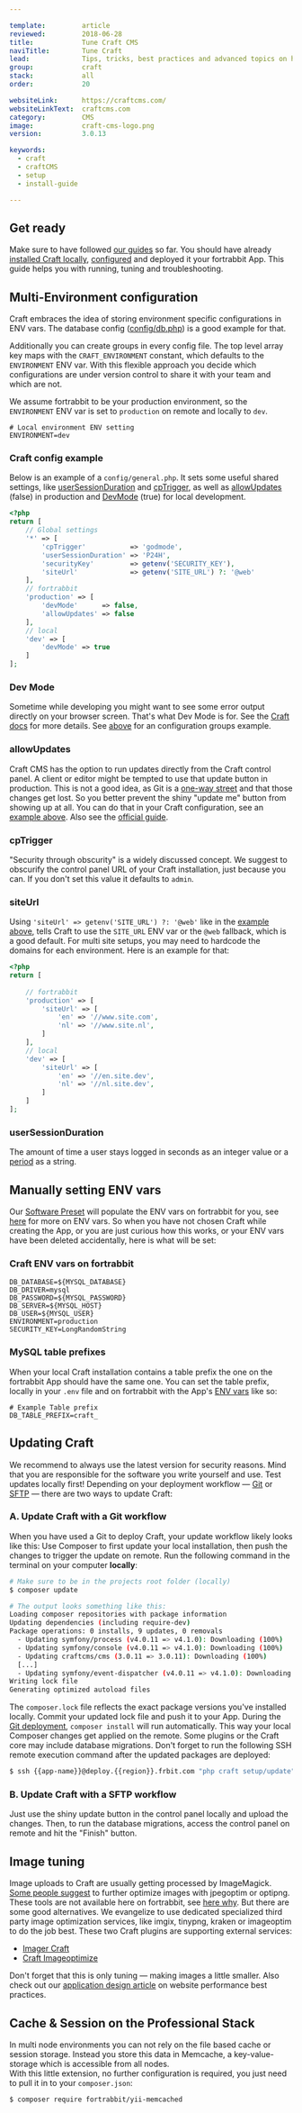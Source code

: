 ```yaml
---

template:         article
reviewed:         2018-06-28
title:            Tune Craft CMS
naviTitle:        Tune Craft
lead:             Tips, tricks, best practices and advanced topics on how to run Craft CMS successfully on fortrabbit.
group:            craft
stack:            all
order:            20

websiteLink:      https://craftcms.com/
websiteLinkText:  craftcms.com
category:         CMS
image:            craft-cms-logo.png
version:          3.0.13

keywords:
  - craft
  - craftCMS
  - setup
  - install-guide

---
```


## Get ready

Make sure to have followed [our guides](/craft-3-about) so far. You should have already [installed Craft locally](craft-3-install-local), [configured](/craft-3-setup) and deployed it your fortrabbit App. This guide helps you with running, tuning and troubleshooting.



## Multi-Environment configuration

Craft embraces the idea of storing environment specific configurations in ENV vars. The database config ([config/db.php](https://github.com/craftcms/craft/blob/master/config/db.php)) is a good example for that.

Additionally you can create groups in every config file. The top level array key maps with the `CRAFT_ENVIRONMENT` constant, which defaults to the `ENVIRONMENT` ENV var. With this flexible approach you decide which configurations are under version control to share it with your team and which are not.

We assume fortrabbit to be your production environment, so the `ENVIRONMENT` ENV var is set to `production` on remote and locally to `dev`.

```dotenv
# Local environment ENV setting
ENVIRONMENT=dev
```

### Craft config example

Below is an example of a `config/general.php`. It sets some useful shared settings, like [userSessionDuration](#toc-usersessionduration) and [cpTrigger](#toc-cptrigger), as well as [allowUpdates](#toc-allowupdates) (false) in production and [DevMode](#toc-dev-mode) (true) for local development.


```php
<?php
return [
    // Global settings
    '*' => [
        'cpTrigger'           => 'godmode',
        'userSessionDuration' => 'P24H',
        'securityKey'         => getenv('SECURITY_KEY'),
        'siteUrl'             => getenv('SITE_URL') ?: '@web'
    ],    
    // fortrabbit
    'production' => [
        'devMode'      => false,
        'allowUpdates' => false
    ],
    // local
    'dev' => [
        'devMode' => true
    ]
];
```

### Dev Mode

Sometime while developing you might want to see some error output directly on your browser screen. That's what Dev Mode is for. See the [Craft docs](https://craftcms.com/support/dev-mode) for more details. See [above](#toc-craft-config-example) for an configuration groups example.


### allowUpdates

Craft CMS has the option to run updates directly from the Craft control panel. A client or editor might be tempted to use that update button in production. This is not a good idea, as Git is a [one-way street](/deployment-methods-uni#toc-git-works-only-one-way) and that those changes get lost. So you better prevent the shiny "update me" button from showing up at all. You can do that in your Craft configuration, see an [example above](#toc-craft-config-example). Also see the [official guide](https://docs.craftcms.com/api/v3/craft-config-generalconfig.html#property-allowupdates). 

### cpTrigger

"Security through obscurity" is a widely discussed concept. We suggest to obscurify the control panel URL of your Craft installation, just because you can. If you don't set this value it defaults to `admin`.

### siteUrl

Using `'siteUrl' => getenv('SITE_URL') ?: '@web'` like in the [example above](#toc-craft-config-example), tells Craft to use the `SITE_URL` ENV var or the `@web` fallback, which is a good default. For multi site setups, you may need to hardcode the domains for each environment. Here is an example for that:

```php
<?php
return [
   
    // fortrabbit
    'production' => [
        'siteUrl' => [
            'en' => '//www.site.com',
            'nl' => '//www.site.nl',
        ]
    ],
    // local
    'dev' => [
        'siteUrl' => [
            'en' => '//en.site.dev',
            'nl' => '//nl.site.dev',
        ]
    ]
];
```


### userSessionDuration

The amount of time a user stays logged in seconds as an integer value or a [period](http://php.net/manual/en/dateinterval.construct.php) as a string.


## Manually setting ENV vars

Our [Software Preset](/app#toc-software-preset) will populate the ENV vars on fortrabbit for you, see [here](/env-vars) for more on ENV vars. So when you have not chosen Craft while creating the App, or you are just curious how this works, or your ENV vars have been deleted accidentally, here is what will be set:

### Craft ENV vars on fortrabbit

```osterei32
DB_DATABASE=${MYSQL_DATABASE}
DB_DRIVER=mysql
DB_PASSWORD=${MYSQL_PASSWORD}
DB_SERVER=${MYSQL_HOST}
DB_USER=${MYSQL_USER}
ENVIRONMENT=production
SECURITY_KEY=LongRandomString
```

### MySQL table prefixes

When your local Craft installation contains a table prefix the one on the fortrabbit App should have the same one. You can set the table prefix, locally in your `.env` file and on fortrabbit with the App's [ENV vars](/#toc-craft-config-example) like so:

```dotenv
# Example Table prefix
DB_TABLE_PREFIX=craft_
```

## Updating Craft

We recommend to always use the latest version for security reasons. Mind that you are responsible for the software you write yourself and use. Test updates locally first! Depending on your deployment workflow — [Git](/craft-3-deploy-git) or [SFTP](/craft-3-upload-sftp) — there are two ways to update Craft:

### A. Update Craft with a Git workflow

When you have used a Git to deploy Craft, your update workflow likely looks like this: Use Composer to first update your local installation, then push the changes to trigger the update on remote. Run the following command in the terminal on your computer **locally**: 

```bash
# Make sure to be in the projects root folder (locally)
$ composer update

# The output looks something like this: 
Loading composer repositories with package information
Updating dependencies (including require-dev)
Package operations: 0 installs, 9 updates, 0 removals
  - Updating symfony/process (v4.0.11 => v4.1.0): Downloading (100%)
  - Updating symfony/console (v4.0.11 => v4.1.0): Downloading (100%)
  - Updating craftcms/cms (3.0.11 => 3.0.11): Downloading (100%)
  [...]
  - Updating symfony/event-dispatcher (v4.0.11 => v4.1.0): Downloading (100%)
Writing lock file
Generating optimized autoload files
```

The `composer.lock` file reflects the exact package versions you've installed locally. Commit your updated lock file and push it to your App. During the [Git deployment](/git-deployment), `composer install` will run automatically. This way your local Composer changes get applied on the remote. Some plugins or the Craft core may include database migrations. Don't forget to run the following SSH remote execution command after the updated packages are deployed:

```bash
$ ssh {{app-name}}@deploy.{{region}}.frbit.com "php craft setup/update"
```

### B. Update Craft with a SFTP workflow

Just use the shiny update button in the control panel locally and upload the changes. Then, to run the database migrations, access the control panel on remote and hit the "Finish" button.
 

## Image tuning 

Image uploads to Craft are usually getting processed by ImageMagick. [Some people suggest](https://nystudio107.com/blog/creating-optimized-images-in-craft-cms) to further optimize images with jpegoptim or optipng. These tools are not available here on fortrabbit, see [here why](/quirks#toc-no-root-shell). But there are some good alternatives. We evangelize to use dedicated specialized third party image optimization services, like imgix, tinypng, kraken or imageoptim to do the job best. These two Craft plugins are supporting external services:

* [Imager Craft](https://github.com/aelvan/Imager-Craft/)
* [Craft Imageoptimize](https://github.com/nystudio107/craft-imageoptimize)

Don't forget that this is only tuning — making images a little smaller. Also check out our [application design article](/app-design) on website performance best practices.

## Cache & Session on the Professional Stack

In multi node environments you can not rely on the file based cache or session storage. Instead you store this data in Memcache, a key-value-storage which is accessible from all nodes.  
With this little extension, no further configuration is required, you just need to pull it in to your `composer.json`:

```bash
$ composer require fortrabbit/yii-memcached
```


<!--

TODO:

integrate the following topics, headlines and snippets:

- - 

cache headers images:
https://app.intercom.io/a/apps/ntt8mpby/inbox/inbox/conversation/16319087993

<IfModule mod_rewrite.c>
  RewriteEngine On
  RewriteCond %{REQUEST_FILENAME} !-f
  RewriteRule ^(.+)\.(\d+)\.(bmp|css|cur|gif|ico|jpe?g|js|png|svgz?|webp|webmanifest)$ $1.$3 [L]
</IfModule>
 

-->
